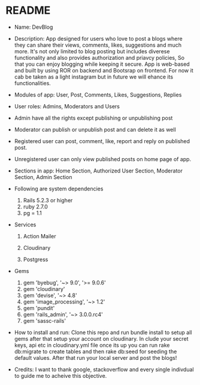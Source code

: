# README

* Name: DevBlog

* Description: App designed for users who love to post a blogs
where they can share their views, comments, likes, suggestions and much more.
It's not only limited to blog posting but includes diverese functionality and also provides authorization and priavcy policies, So that you can enjoy blogging while keeping it secure.
App is web-based and built by using ROR on backend and Bootsrap on frontend.
For now it cab be taken as a light instagram but in future we will ehance its functionalities.

* Modules of app: User, Post, Comments, Likes, Suggestions, Replies

* User roles: Admins, Moderators and Users

* Admin have all the rights except publishing or unpublishing post

* Moderator can publish or unpublish post and can delete it as well

* Registered user can post, comment, like, report and reply on published post.

* Unregistered user can only view published posts on home page of app.

* Sections in app: Home Section, Authorized User Section, Moderator Section, Admin Section

* Following are system dependencies

  1. Rails 5.2.3 or higher
  2. ruby 2.7.0
  3. pg = 1.1

* Services

  1. Action Mailer

  2. Cloudinary

  3. Postgress

* Gems

  1. gem 'byebug', '~> 9.0', '>= 9.0.6'
  2. gem 'cloudinary'
  3. gem 'devise', '~> 4.8'
  4. gem 'image_processing', '~> 1.2'
  5. gem 'pundit'
  6. gem 'rails_admin', '~> 3.0.0.rc4'
  7. gem 'sassc-rails'

* How to install and run: Clone this repo and run bundle install to setup all gems after that setup your account on cloudinary. In clude your secret keys, api etc in cloudinary.yml file once its up you can run rake db:migrate to create tables and then rake db:seed for seeding the default values. After that run your local server and post the blogs!


* Credits: I want to thank google, stackoverflow and every single indivdual to guide me to acheive this objective.
